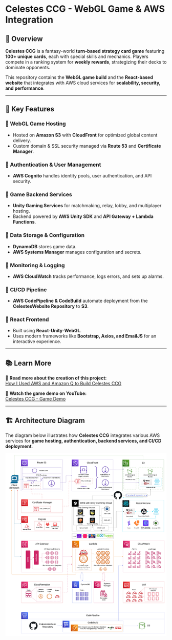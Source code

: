 # Celestes CCG - WebGL Game & AWS Integration

## 🌟 Overview  
**Celestes CCG** is a fantasy-world **turn-based strategy card game** featuring **100+ unique cards**, each with special skills and mechanics. Players compete in a ranking system for **weekly rewards**, strategizing their decks to dominate opponents.  

This repository contains the **WebGL game build** and the **React-based website** that integrates with AWS cloud services for **scalability, security, and performance**.  

---

## 🚀 Key Features  

### 🔹 WebGL Game Hosting  
- Hosted on **Amazon S3** with **CloudFront** for optimized global content delivery.  
- Custom domain & SSL security managed via **Route 53** and **Certificate Manager**.  

### 🔹 Authentication & User Management  
- **AWS Cognito** handles identity pools, user authentication, and API security.  

### 🔹 Game Backend Services  
- **Unity Gaming Services** for matchmaking, relay, lobby, and multiplayer hosting.  
- Backend powered by **AWS Unity SDK** and **API Gateway + Lambda Functions**.  

### 🔹 Data Storage & Configuration  
- **DynamoDB** stores game data.  
- **AWS Systems Manager** manages configuration and secrets.  

### 🔹 Monitoring & Logging  
- **AWS CloudWatch** tracks performance, logs errors, and sets up alarms.  

### 🔹 CI/CD Pipeline  
- **AWS CodePipeline & CodeBuild** automate deployment from the **CelestesWebsite Repository** to **S3**.  

### 🔹 React Frontend  
- Built using **React-Unity-WebGL**.  
- Uses modern frameworks like **Bootstrap, Axios, and EmailJS** for an interactive experience.  

---

## 📚 Learn More  

📖 **Read more about the creation of this project:**  
[How I Used AWS and Amazon Q to Build Celestes CCG](https://community.aws/content/2q6EsAajxIGYTmcpQgvesusJwEs/how-i-used-aws-and-amazon-q-to-build-celestes-ccg)  

🎥 **Watch the game demo on YouTube:**  
[Celestes CCG - Game Demo](https://www.youtube.com/watch?v=cL0chb_wsfI)  

---

## 🏗️ Architecture Diagram  

The diagram below illustrates how **Celestes CCG** integrates various AWS services for **game hosting, authentication, backend services, and CI/CD deployment**.  

![Celestes CCG Architecture](public/CloudArchitecture.png)
